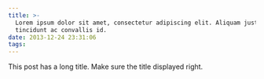 ```yaml
---
title: >-
  Lorem ipsum dolor sit amet, consectetur adipiscing elit. Aliquam justo turpis,
  tincidunt ac convallis id.
date: 2013-12-24 23:31:06
tags:
---
```



This post has a long title. Make sure the title displayed right.